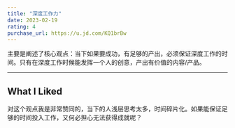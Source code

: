 ```yaml
---
title: "深度工作力"
date: 2023-02-19
rating: 4 
purchase_url: https://u.jd.com/KQ1brBw
---
```


主要是阐述了核心观点：当下如果要成功，有足够的产出，必须保证深度工作的时间。只有在深度工作时候能发挥一个人的创意，产出有价值的内容/产品。

---

## What I Liked

对这个观点我是非常赞同的，当下的人浅层思考太多，时间碎片化。如果能保证足够的时间投入工作，又何必担心无法获得成就呢？